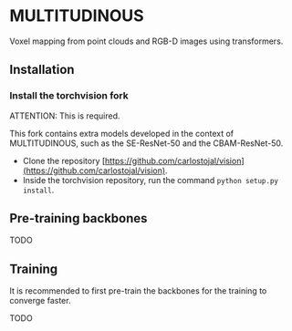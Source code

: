 # MULTITUDINOUS

Voxel mapping from point clouds and RGB-D images using transformers.

## Installation

### Install the torchvision fork

ATTENTION: This is required.


This fork contains extra models developed in the context of MULTITUDINOUS, such as the SE-ResNet-50 and the CBAM-ResNet-50.

- Clone the repository [https://github.com/carlostojal/vision](https://github.com/carlostojal/vision).
- Inside the torchvision repository, run the command `python setup.py install`.

## Pre-training backbones

TODO

## Training

It is recommended to first pre-train the backbones for the training to converge faster.

TODO
